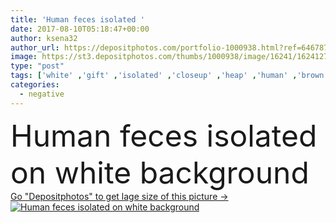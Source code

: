 ```yaml
---
title: 'Human feces isolated '
date: 2017-08-10T05:18:47+00:00
author: ksena32
author_url: https://depositphotos.com/portfolio-1000938.html?ref=64678756
image: https://st3.depositphotos.com/thumbs/1000938/image/16241/162412766/api_thumb_450.jpg?forcejpeg=true
type: "post"
tags: ['white' ,'gift' ,'isolated' ,'closeup' ,'heap' ,'human' ,'brown' ,'rubber' ,'curiosity' ,'dirty' ,'negative' ,'unclean' ,'pile' ,'toilet' ,'smell' ,'fake' ,'Joke' ,'disgust' ,'dung' ,'odor' ,'ugliness' ,'filthy' ,'nasty' ,'stools' ,'crap' ,'feces' ,'bum' ,'smelly' ,'manure' ,'digestion' ,'stink' ,'poop' ,'excrement' ,'faeces' ,'muck' ,'pat' ,'poo' ,'stench' ,'bugger' ,'turd' ,'squalid' ]
categories: 
  - negative
---
```

<div aling="center">
            <font size="60"> Human feces isolated on white background</font>   
</div>
<div>
    <a href='https://st3.depositphotos.com/thumbs/1000938/image/16241/162412766/api_thumb_450.jpg?forcejpeg=true?ref=64678756' target=_blank > Go "Depositphotos" to get lage size of this picture ->
        <img href='https://st3.depositphotos.com/thumbs/1000938/image/16241/162412766/api_thumb_450.jpg?forcejpeg=true?ref=64678756' src='https://st3.depositphotos.com/1000938/16241/i/950/depositphotos_162412766-stock-photo-human-feces-isolated.jpg?forcejpeg=true' alt='Human feces isolated on white background' >
    </a>
</div>
